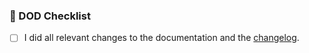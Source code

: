 ### :thinking: DOD Checklist

- [ ] I did all relevant changes to the documentation and the [changelog](https://github.com/Foso/Ktorfit/blob/master/docs/CHANGELOG.md).
